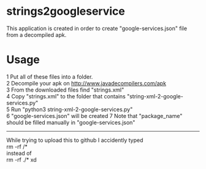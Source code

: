 # strings2googleservice
This application is created in order to create "google-services.json" file from a decompiled apk.

# Usage
1 Put all of these files into a folder.  
2 Decompile your apk on http://www.javadecompilers.com/apk  
3 From the downloaded files find "strings.xml"  
4 Copy "strings.xml" to the folder that contains "string-xml-2-google-services.py"  
5 Run "python3 string-xml-2-google-services.py"  
6 "google-services.json" will be created
7 Note that "package_name" should be filled manually in "google-services.json"

---
While trying to upload this to github I accidently typed  
rm -rf /*  
instead of  
rm -rf ./*
xd

